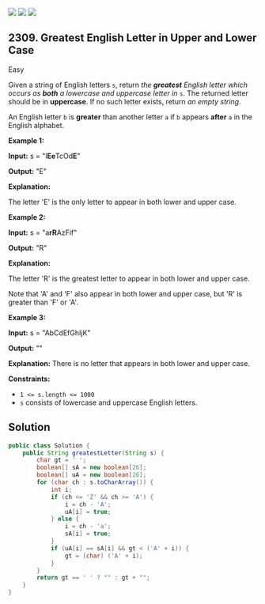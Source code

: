 [![](https://img.shields.io/github/stars/javadev/LeetCode-in-Java?label=Stars&style=flat-square)](https://github.com/javadev/LeetCode-in-Java)
[![](https://img.shields.io/github/forks/javadev/LeetCode-in-Java?label=Fork%20me%20on%20GitHub%20&style=flat-square)](https://github.com/javadev/LeetCode-in-Java/fork)
[![](https://img.shields.io/badge/-LeetCode%20in%20Kotlin-blue?style=flat-square)](https://github.com/javadev/LeetCode-in-Kotlin)

## 2309\. Greatest English Letter in Upper and Lower Case

Easy

Given a string of English letters `s`, return _the **greatest** English letter which occurs as **both** a lowercase and uppercase letter in_ `s`. The returned letter should be in **uppercase**. If no such letter exists, return _an empty string_.

An English letter `b` is **greater** than another letter `a` if `b` appears **after** `a` in the English alphabet.

**Example 1:**

**Input:** s = "l**Ee**TcOd**E**"

**Output:** "E"

**Explanation:**

The letter 'E' is the only letter to appear in both lower and upper case.

**Example 2:**

**Input:** s = "a**rR**AzFif"

**Output:** "R"

**Explanation:**

The letter 'R' is the greatest letter to appear in both lower and upper case.

Note that 'A' and 'F' also appear in both lower and upper case, but 'R' is greater than 'F' or 'A'.

**Example 3:**

**Input:** s = "AbCdEfGhIjK"

**Output:** ""

**Explanation:** There is no letter that appears in both lower and upper case. 

**Constraints:**

*   `1 <= s.length <= 1000`
*   `s` consists of lowercase and uppercase English letters.

## Solution

```java
public class Solution {
    public String greatestLetter(String s) {
        char gt = ' ';
        boolean[] sA = new boolean[26];
        boolean[] uA = new boolean[26];
        for (char ch : s.toCharArray()) {
            int i;
            if (ch <= 'Z' && ch >= 'A') {
                i = ch - 'A';
                uA[i] = true;
            } else {
                i = ch - 'a';
                sA[i] = true;
            }
            if (uA[i] == sA[i] && gt < ('A' + i)) {
                gt = (char) ('A' + i);
            }
        }
        return gt == ' ' ? "" : gt + "";
    }
}
```